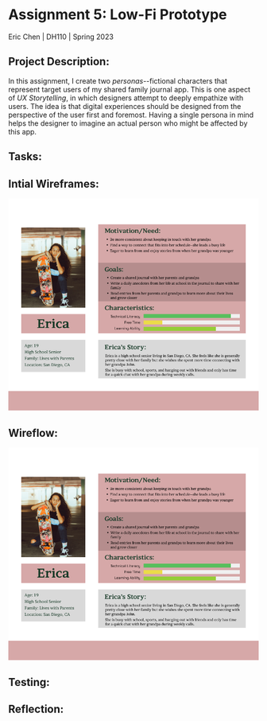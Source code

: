 # **Assignment 5: Low-Fi Prototype**
Eric Chen | DH110 | Spring 2023

## **Project Description:**
In this assignment, I create two *personas*--fictional characters that represent target users of my shared family journal app. This is one aspect of *UX Storytelling*, in which designers attempt to deeply empathize with users. The idea is that digital experiences should be designed from the perspective of the user first and foremost. Having a single persona in mind helps the designer to imagine an actual person who might be affected by this app.  

## **Tasks:**

## **Intial Wireframes:**
<p align="center">
  <img src="../Images/persona-erica.png" alt="persona information for Erica" width="900px"/>
</p>

## **Wireflow:**
<p align="center">
  <img src="../Images/persona-erica.png" alt="persona information for Erica" width="900px"/>
</p>

## **Testing:**

## **Reflection:**
